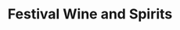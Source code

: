 ---
title: "Festival Wine and Spirits"
url: /onalaska/festival-wine-and-spirits/
shop: Spirituosen
---
